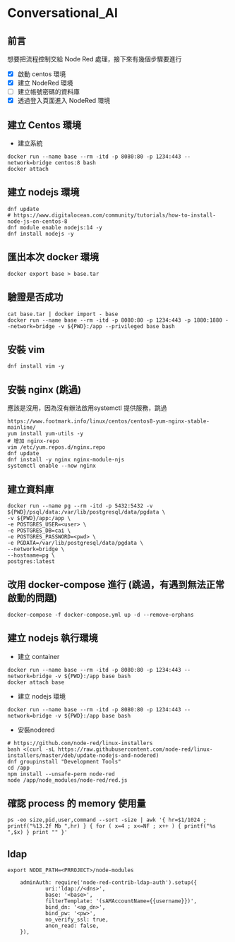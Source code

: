 # Conversational_AI

## 前言
想要把流程控制交給 Node Red 處理，接下來有幾個步驟要進行

- [x] 啟動 centos 環境
- [x] 建立 NodeRed 環境
- [ ] 建立帳號密碼的資料庫
- [x] 透過登入頁面進入 NodeRed 環境

## 建立 Centos 環境

- 建立系統
```shell
docker run --name base --rm -itd -p 8080:80 -p 1234:443 --network=bridge centos:8 bash
docker attach
```

## 建立 nodejs 環境
```shell
dnf update
# https://www.digitalocean.com/community/tutorials/how-to-install-node-js-on-centos-8
dnf module enable nodejs:14 -y
dnf install nodejs -y
```

## 匯出本次 docker 環境

```shell
docker export base > base.tar
```

## 驗證是否成功

```shell
cat base.tar | docker import - base
docker run --name base --rm -itd -p 8080:80 -p 1234:443 -p 1880:1880 --network=bridge -v ${PWD}:/app --privileged base bash
```

## 安裝 vim

```shell
dnf install vim -y
```

## 安裝 nginx (跳過)

應該是沒用，因為沒有辦法啟用systemctl 提供服務，跳過

```shell
https://www.footmark.info/linux/centos/centos8-yum-nginx-stable-mainline/
yum install yum-utils -y
# 增加 nginx-repo
vim /etc/yum.repos.d/nginx.repo
dnf update
dnf install -y nginx nginx-module-njs
systemctl enable --now nginx
```

## 建立資料庫

```shell
docker run --name pg --rm -itd -p 5432:5432 -v ${PWD}/psql/data:/var/lib/postgresql/data/pgdata \
-v ${PWD}/app:/app \
-e POSTGRES_USER=<user> \
-e POSTGRES_DB=cai \
-e POSTGRES_PASSWORD=<pwd> \
-e PGDATA=/var/lib/postgresql/data/pgdata \
--network=bridge \
--hostname=pg \
postgres:latest
```

## 改用 docker-compose 進行 (跳過，有遇到無法正常啟動的問題)

```shell
docker-compose -f docker-compose.yml up -d --remove-orphans
```

## 建立 nodejs 執行環境

- 建立 container

```shell
docker run --name base --rm -itd -p 8080:80 -p 1234:443 --network=bridge -v ${PWD}:/app base bash
docker attach base
```

- 建立 nodejs 環境

```shell
docker run --name base --rm -itd -p 8080:80 -p 1234:443 --network=bridge -v ${PWD}:/app base bash
```

- 安裝nodered


```shell
# https://github.com/node-red/linux-installers
bash <(curl -sL https://raw.githubusercontent.com/node-red/linux-installers/master/deb/update-nodejs-and-nodered)
dnf groupinstall "Development Tools"
cd /app
npm install --unsafe-perm node-red
node /app/node_modules/node-red/red.js
```

## 確認 process 的 memory 使用量

```shell
ps -eo size,pid,user,command --sort -size | awk '{ hr=$1/1024 ; printf("%13.2f Mb ",hr) } { for ( x=4 ; x<=NF ; x++ ) { printf("%s ",$x) } print "" }'
```

## ldap 

```shell
export NODE_PATH=<PRROJECT>/node-modules
```

```nodejs
    adminAuth: require('node-red-contrib-ldap-auth').setup({
            uri:'ldap://<dns>',
            base: '<base>',
            filterTemplate: '(sAMAccountName={{username}})',
            bind_dn: '<ap_dn>',
            bind_pw: '<pw>',
            no_verify_ssl: true,
            anon_read: false,
    }),

```